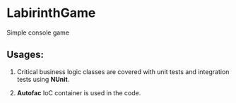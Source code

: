 # LabirinthGame

Simple console game

## Usages:

1. Critical business logic classes are covered with unit tests and integration tests using **NUnit**.

2. **Autofac** IoC container is used in the code.
